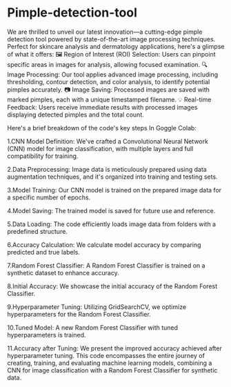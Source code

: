 # Pimple-detection-tool

We are thrilled to unveil our latest innovation—a cutting-edge pimple detection tool powered by state-of-the-art image processing techniques. Perfect for skincare analysis and dermatology applications, here's a glimpse of what it offers: 🖼️ Region of Interest (ROI) Selection: Users can pinpoint specific areas in images for analysis, allowing focused examination. 🔍 Image Processing: Our tool applies advanced image processing, including thresholding, contour detection, and color analysis, to identify potential pimples accurately. 📷 Image Saving: Processed images are saved with marked pimples, each with a unique timestamped filename. 💡 Real-time Feedback: Users receive immediate results with processed images displaying detected pimples and the total count.

Here's a brief breakdown of the code's key steps In Goggle Colab:

1.CNN Model Definition: We've crafted a Convolutional Neural Network (CNN) model for image classification, with multiple layers and full compatibility for training.

2.Data Preprocessing: Image data is meticulously prepared using data augmentation techniques, and it's organized into training and testing sets.

3.Model Training: Our CNN model is trained on the prepared image data for a specific number of epochs.

4.Model Saving: The trained model is saved for future use and reference.

5.Data Loading: The code efficiently loads image data from folders with a predefined structure.

6.Accuracy Calculation: We calculate model accuracy by comparing predicted and true labels.

7.Random Forest Classifier: A Random Forest Classifier is trained on a synthetic dataset to enhance accuracy.

8.Initial Accuracy: We showcase the initial accuracy of the Random Forest Classifier.

9.Hyperparameter Tuning: Utilizing GridSearchCV, we optimize hyperparameters for the Random Forest Classifier.

10.Tuned Model: A new Random Forest Classifier with tuned hyperparameters is trained.

11.Accuracy after Tuning: We present the improved accuracy achieved after hyperparameter tuning.
This code encompasses the entire journey of creating, training, and evaluating machine learning models, combining a CNN for image classification with a Random Forest Classifier for synthetic data.


